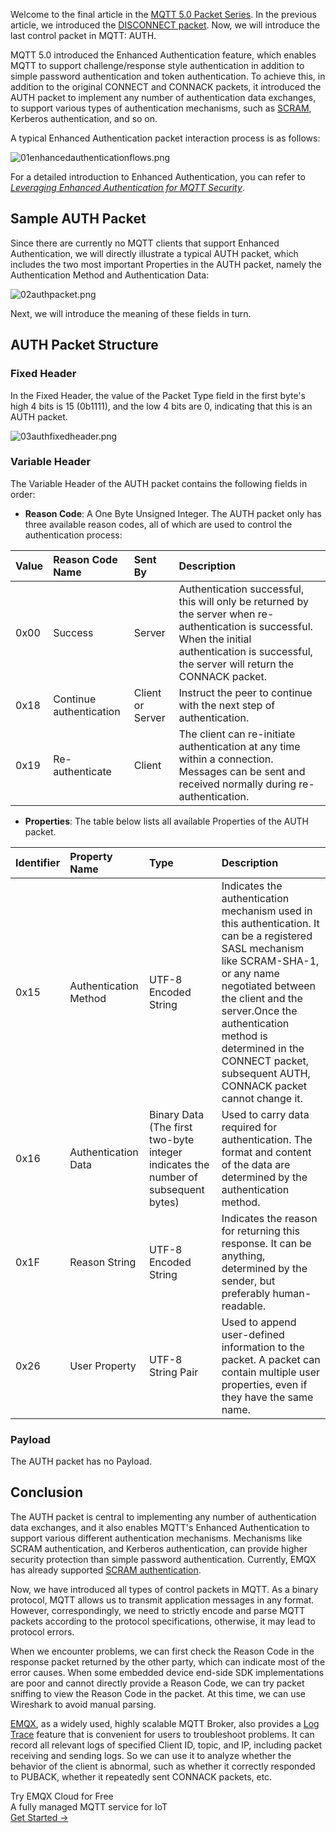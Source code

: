 Welcome to the final article in the [MQTT 5.0 Packet Series](https://www.emqx.com/en/blog/introduction-to-mqtt-control-packets). In the previous article, we introduced the [DISCONNECT packet](https://www.emqx.com/en/blog/mqtt-5-0-control-packets-05-disconnect). Now, we will introduce the last control packet in MQTT: AUTH.

MQTT 5.0 introduced the Enhanced Authentication feature, which enables MQTT to support challenge/response style authentication in addition to simple password authentication and token authentication. To achieve this, in addition to the original CONNECT and CONNACK packets, it introduced the AUTH packet to implement any number of authentication data exchanges, to support various types of authentication mechanisms, such as [SCRAM](https://en.wikipedia.org/wiki/Salted_Challenge_Response_Authentication_Mechanism), Kerberos authentication, and so on.

A typical Enhanced Authentication packet interaction process is as follows:

![01enhancedauthenticationflows.png](https://assets.emqx.com/images/3e9d3493b1d75b85af78f1531e864111.png)

For a detailed introduction to Enhanced Authentication, you can refer to [*Leveraging Enhanced Authentication for MQTT Security*](https://www.emqx.com/en/blog/leveraging-enhanced-authentication-for-mqtt-security).

## Sample AUTH Packet

Since there are currently no MQTT clients that support Enhanced Authentication, we will directly illustrate a typical AUTH packet, which includes the two most important Properties in the AUTH packet, namely the Authentication Method and Authentication Data:

![02authpacket.png](https://assets.emqx.com/images/dfb6eee6c1c4ce9013f7beb8fa1f510f.png)

Next, we will introduce the meaning of these fields in turn.

## AUTH Packet Structure

### Fixed Header

In the Fixed Header, the value of the Packet Type field in the first byte's high 4 bits is 15 (0b1111), and the low 4 bits are 0, indicating that this is an AUTH packet.

![03authfixedheader.png](https://assets.emqx.com/images/166e916954e5a35bc295b28dc553a4a5.png)

### Variable Header

The Variable Header of the AUTH packet contains the following fields in order:

- **Reason Code**: A One Byte Unsigned Integer. The AUTH packet only has three available reason codes, all of which are used to control the authentication process:

| **Value** | **Reason Code Name**    | **Sent By**      | **Description**                                              |
| :-------- | :---------------------- | :--------------- | :----------------------------------------------------------- |
| 0x00      | Success                 | Server           | Authentication successful, this will only be returned by the server when re-authentication is successful. When the initial authentication is successful, the server will return the CONNACK packet. |
| 0x18      | Continue authentication | Client or Server | Instruct the peer to continue with the next step of authentication. |
| 0x19      | Re-authenticate         | Client           | The client can re-initiate authentication at any time within a connection. Messages can be sent and received normally during re-authentication. |

- **Properties**: The table below lists all available Properties of the AUTH packet.

| **Identifier** | **Property Name**     | **Type**                                                     | **Description**                                              |
| :------------- | :-------------------- | :----------------------------------------------------------- | :----------------------------------------------------------- |
| 0x15           | Authentication Method | UTF-8 Encoded String                                         | Indicates the authentication mechanism used in this authentication. It can be a registered SASL mechanism like SCRAM-SHA-1, or any name negotiated between the client and the server.Once the authentication method is determined in the CONNECT packet, subsequent AUTH, CONNACK packet cannot change it. |
| 0x16           | Authentication Data   | Binary Data (The first two-byte integer indicates the number of subsequent bytes) | Used to carry data required for authentication. The format and content of the data are determined by the authentication method. |
| 0x1F           | Reason String         | UTF-8 Encoded String                                         | Indicates the reason for returning this response. It can be anything, determined by the sender, but preferably human-readable. |
| 0x26           | User Property         | UTF-8 String Pair                                            | Used to append user-defined information to the packet. A packet can contain multiple user properties, even if they have the same name. |

### Payload

The AUTH packet has no Payload.

## Conclusion

The AUTH packet is central to implementing any number of authentication data exchanges, and it also enables MQTT's Enhanced Authentication to support various different authentication mechanisms. Mechanisms like SCRAM authentication, and Kerberos authentication, can provide higher security protection than simple password authentication. Currently, EMQX has already supported [SCRAM authentication](https://docs.emqx.com/en/emqx/v5.1/access-control/authn/scram.html).

Now, we have introduced all types of control packets in MQTT. As a binary protocol, MQTT allows us to transmit application messages in any format. However, correspondingly, we need to strictly encode and parse MQTT packets according to the protocol specifications, otherwise, it may lead to protocol errors.

When we encounter problems, we can first check the Reason Code in the response packet returned by the other party, which can indicate most of the error causes. When some embedded device end-side SDK implementations are poor and cannot directly provide a Reason Code, we can try packet sniffing to view the Reason Code in the packet. At this time, we can use Wireshark to avoid manual parsing.

[EMQX](https://github.com/emqx/emqx), as a widely used, highly scalable MQTT Broker, also provides a [Log Trace](https://docs.emqx.com/en/emqx/v5.1/observability/tracer.html) feature that is convenient for users to troubleshoot problems. It can record all relevant logs of specified Client ID, topic, and IP, including packet receiving and sending logs. So we can use it to analyze whether the behavior of the client is abnormal, such as whether it correctly responded to PUBACK, whether it repeatedly sent CONNACK packets, etc.

<section class="promotion">
    <div>
        Try EMQX Cloud for Free
        <div class="is-size-14 is-text-normal has-text-weight-normal">A fully managed MQTT service for IoT</div>
    </div>
    <a href="https://accounts.emqx.com/signup?continue=https://cloud-intl.emqx.com/console/deployments/0?oper=new" class="button is-gradient px-5">Get Started →</a>
</section>

